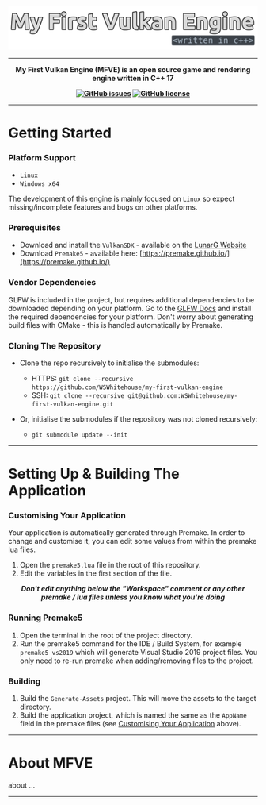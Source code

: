 ![My First Vulkan Engine - Written in Cpp](./resources/readme-title.png)

---

<p align="center">
  <b> 
My First Vulkan Engine (MFVE) is an open source game and rendering engine written in C++ 17
  </b>
</p>

<p align="center">
  <b> 
    <a href="https://github.com/WSWhitehouse/my-first-vulkan-engine/issues"><img alt="GitHub issues" src="https://img.shields.io/github/issues/WSWhitehouse/my-first-vulkan-engine?style=flat-square"></a>
    <a href="https://github.com/WSWhitehouse/my-first-vulkan-engine"><img alt="GitHub license" src="https://img.shields.io/github/license/WSWhitehouse/my-first-vulkan-engine?style=flat-square"></a>
  </b>
</p>

---

# Getting Started
### Platform Support 
  - `Linux`
  - `Windows x64`

The development of this engine is mainly focused on `Linux` so expect missing/incomplete features and bugs on other platforms.

### Prerequisites 
- Download and install the `VulkanSDK` - available on the [LunarG Website](https://vulkan.lunarg.com/sdk/home)
- Download `Premake5` - available here: [https://premake.github.io/](https://premake.github.io/)

### Vendor Dependencies
GLFW is included in the project, but requires additional dependencies to be downloaded depending on your platform. Go to the [GLFW Docs](https://www.glfw.org/docs/latest/compile_guide.html#compile_deps) and install the required dependencies for your platform. Don't worry about generating build files with CMake - this is handled automatically by Premake.

### Cloning The Repository
- Clone the repo recursively to initialise the submodules:
  - HTTPS: `git clone --recursive https://github.com/WSWhitehouse/my-first-vulkan-engine`
  - SSH: `git clone --recursive git@github.com:WSWhitehouse/my-first-vulkan-engine.git`
  
- Or, initialise the submodules if the repository was not cloned recursively:
  - `git submodule update --init`

---

# Setting Up & Building The Application
### Customising Your Application
Your application is automatically generated through Premake. 
In order to change and customise it, you can edit some values from within the premake lua files.

1. Open the `premake5.lua` file in the root of this repository.
2. Edit the variables in the first section of the file.

<p align="center">
  <b><i> Don't edit anything below the "Workspace" comment or any other premake / lua files unless you know what you're doing </i></b>
</p>

### Running Premake5
1. Open the terminal in the root of the project directory.
2. Run the premake5 command for the IDE / Build System, for example `premake5 vs2019` which will generate Visual Studio 2019 project files. You only need to re-run premake when adding/removing files to the project.

### Building
1. Build the `Generate-Assets` project. This will move the assets to the target directory.
2. Build the application project, which is named the same as the `AppName` field in the premake files (see [Customising Your Application](#customising-your-application) above). 

---

# About MFVE
 about ...

---
